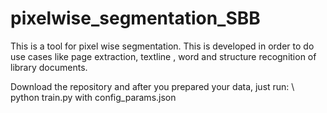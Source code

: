 # pixelwise_segmentation_SBB
This is a tool for pixel wise segmentation. This is developed in order to do use cases like page extraction, textline , word 
and structure recognition of library documents.

Download the repository and after you prepared your data, just run: \\
python train.py with config_params.json
